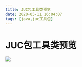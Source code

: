 ```yaml
---
title: JUC包工具类预览
date: 2020-05-11 16:04:07
tags: [java,juc工具包]
---
```


# JUC包工具类预览

![](/img/2020-05-09/JUC.png)